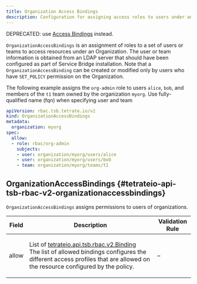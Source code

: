 ```yaml
---
title: Organization Access Bindings
description: Configuration for assigning access roles to users under an organization.
---
```




<!-- WARNING: This page is generated. Please take a look at extensions/plugin-service-bridge-api-docs/src/files/doc/page.ejs -->

DEPRECATED: use [Access Bindings](https://tetrate.io/docs/reference/config/rbac/v2/access-bindings.html) instead.

`OrganizationAccessBindings` is an assignment of roles to a set of users or
teams to access resources under an Organization. The user or team
information is obtained from an LDAP server that should have been
configured as part of Service Bridge installation. Note that a
`OrganizationAccessBinding` can be created or modified only by users who
have `SET_POLICY` permission on the Organization.

The following example assigns the `org-admin` role to users
`alice`, `bob`, and members of the `t1` team owned by the organization
`myorg`. Use fully-qualified name (fqn) when specifying user and team

```yaml
apiVersion: rbac.tsb.tetrate.io/v2
kind: OrganizationAccessBindings
metadata:
  organization: myorg
spec:
  allow:
  - role: rbac/org-admin
    subjects:
    - user: organization/myorg/users/alice
    - user: organization/myorg/users/bob
    - team: organization/myorg/teams/t1
```





## OrganizationAccessBindings {#tetrateio-api-tsb-rbac-v2-organizationaccessbindings}

`OrganizationAccessBindings` assigns permissions to users of organizations.



  
<div class="generated-table"></div>

<table>
<thead>
<tr>
<th>Field</th>
<th class="description">Description</th>
<th>Validation Rule</th>
</tr>
</thead>
    
<tr>
<td>


allow

</td>

<td>

List of [tetrateio.api.tsb.rbac.v2.Binding](../../../tsb/rbac/v2/binding#tetrateio-api-tsb-rbac-v2-binding) <br/> The list of allowed bindings configures the different access profiles that
are allowed on the resource configured by the policy.

</td>

<td>

&ndash;

</td>
</tr>
    
</table>
  



